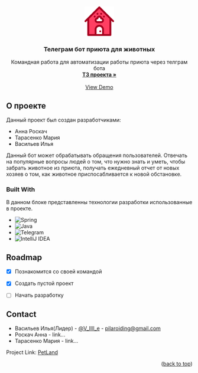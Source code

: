 





<!-- PROJECT LOGO -->
<br />
<div align="center">
  <a href="https://my.sky.pro/">
    <img src="animal-house.png" alt="Logo" width="80" height="80">
  </a>

  <h3 align="center">Телеграм бот приюта для животных</h3>

  <p align="center">
    Командная работа для автоматизации работы приюта через телграм бота
    <br />
    <a href="https://skyengpublic.notion.site/47bcac1b049f4af6b351e2ab5d05afb4"><strong>ТЗ проекта »</strong></a>
    <br />
    <br />
    <a href="">View Demo</a>
  </p>
</div>




<!-- ABOUT THE PROJECT -->
## О проекте
Данный проект был создан разработчиками:
* Анна Роскач
* Тарасенко Мария
* Васильев Илья

Данный бот может обрабатывать обращения пользователей. Отвечать на популярные вопросы людей о том, что нужно знать и уметь, чтобы забрать животное из приюта, получать ежедневный отчет от новых хозяев о том, как животное приспосабливается к новой обстановке.

### Built With

В данном блоке представленны технологии разработки использованные в проекте.

* ![Spring](https://img.shields.io/badge/spring-%236DB33F.svg?style=for-the-badge&logo=spring&logoColor=white)
* ![Java](https://img.shields.io/badge/java-%23ED8B00.svg?style=for-the-badge&logo=openjdk&logoColor=white)
* ![Telegram](https://img.shields.io/badge/Telegram-2CA5E0?style=for-the-badge&logo=telegram&logoColor=white)
* ![IntelliJ IDEA](https://img.shields.io/badge/IntelliJIDEA-000000.svg?style=for-the-badge&logo=intellij-idea&logoColor=white)



<!-- ROADMAP -->
## Roadmap

- [x] Познакомится со своей командой
- [x] Cоздать пустой проект
- [ ] Начать разработку


<!-- CONTACT -->
## Contact

* Васильев Илья(Лидер) - [@V_IllI_e](https://t.me/V_IllI_e) - pilaroiding@gmail.com
* Роскач Анна - link...
* Тарасенко Мария - link...


Project Link: [PetLand](https://github.com/V4si1iy/PetLand)

<p align="right">(<a href="#readme-top">back to top</a>)</p>


